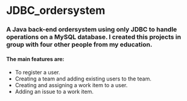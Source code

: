 # JDBC_ordersystem

### A Java back-end ordersystem using only JDBC to handle operations on a MySQL database. I created this projects in group with four other people from my education.

#### The main features are:

* To register a user.
* Creating a team and adding existing users to the team.
* Creating and assigning a work item to a user.
* Adding an issue to a work item.
